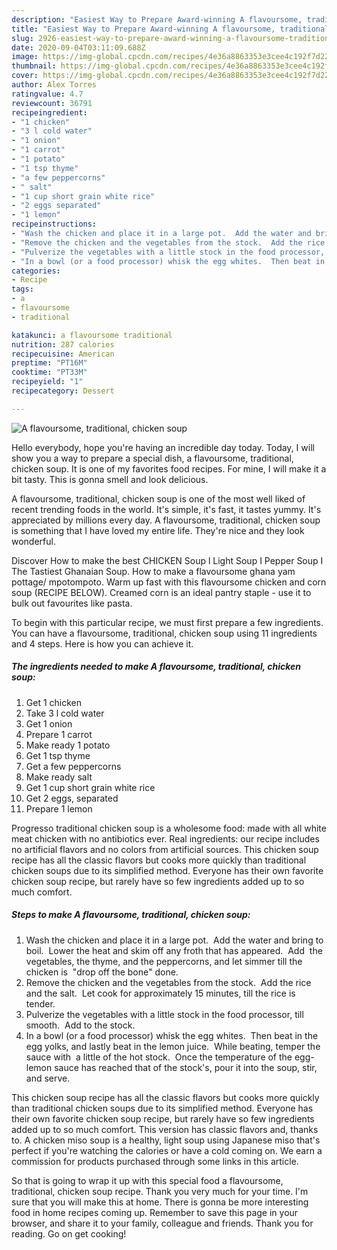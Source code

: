 ```yaml
---
description: "Easiest Way to Prepare Award-winning A flavoursome, traditional, chicken soup"
title: "Easiest Way to Prepare Award-winning A flavoursome, traditional, chicken soup"
slug: 2926-easiest-way-to-prepare-award-winning-a-flavoursome-traditional-chicken-soup
date: 2020-09-04T03:11:09.688Z
image: https://img-global.cpcdn.com/recipes/4e36a8863353e3cee4c192f7d2247588/751x532cq70/a-flavoursome-traditional-chicken-soup-recipe-main-photo.jpg
thumbnail: https://img-global.cpcdn.com/recipes/4e36a8863353e3cee4c192f7d2247588/751x532cq70/a-flavoursome-traditional-chicken-soup-recipe-main-photo.jpg
cover: https://img-global.cpcdn.com/recipes/4e36a8863353e3cee4c192f7d2247588/751x532cq70/a-flavoursome-traditional-chicken-soup-recipe-main-photo.jpg
author: Alex Torres
ratingvalue: 4.7
reviewcount: 36791
recipeingredient:
- "1 chicken"
- "3 l cold water"
- "1 onion"
- "1 carrot"
- "1 potato"
- "1 tsp thyme"
- "a few peppercorns"
- " salt"
- "1 cup short grain white rice"
- "2 eggs separated"
- "1 lemon"
recipeinstructions:
- "Wash the chicken and place it in a large pot.  Add the water and bring to boil.  Lower the heat and skim off any froth that has appeared.  Add  the vegetables, the thyme, and the peppercorns, and let simmer till the chicken is  &#34;drop off the bone&#34; done."
- "Remove the chicken and the vegetables from the stock.  Add the rice and the salt.  Let cook for approximately 15 minutes, till the rice is tender."
- "Pulverize the vegetables with a little stock in the food processor, till smooth.  Add to the stock."
- "In a bowl (or a food processor) whisk the egg whites.  Then beat in the egg yolks, and lastly beat in the lemon juice.  While beating, temper the sauce with  a little of the hot stock.  Once the temperature of the egg-lemon sauce has reached that of the stock&#39;s, pour it into the soup, stir, and serve."
categories:
- Recipe
tags:
- a
- flavoursome
- traditional

katakunci: a flavoursome traditional 
nutrition: 287 calories
recipecuisine: American
preptime: "PT16M"
cooktime: "PT33M"
recipeyield: "1"
recipecategory: Dessert

---
```



![A flavoursome, traditional, chicken soup](https://img-global.cpcdn.com/recipes/4e36a8863353e3cee4c192f7d2247588/751x532cq70/a-flavoursome-traditional-chicken-soup-recipe-main-photo.jpg)

Hello everybody, hope you're having an incredible day today. Today, I will show you a way to prepare a special dish, a flavoursome, traditional, chicken soup. It is one of my favorites food recipes. For mine, I will make it a bit tasty. This is gonna smell and look delicious.

A flavoursome, traditional, chicken soup is one of the most well liked of recent trending foods in the world. It's simple, it's fast, it tastes yummy. It's appreciated by millions every day. A flavoursome, traditional, chicken soup is something that I have loved my entire life. They're nice and they look wonderful.

Discover How to make the best CHICKEN Soup l Light Soup I Pepper Soup I The Tastiest Ghanaian Soup. How to make a flavoursome ghana yam pottage/ mpotompoto. Warm up fast with this flavoursome chicken and corn soup (RECIPE BELOW). Creamed corn is an ideal pantry staple - use it to bulk out favourites like pasta.


To begin with this particular recipe, we must first prepare a few ingredients. You can have a flavoursome, traditional, chicken soup using 11 ingredients and 4 steps. Here is how you can achieve it.

<!--inarticleads1-->

##### The ingredients needed to make A flavoursome, traditional, chicken soup:

1. Get 1 chicken
1. Take 3 l cold water
1. Get 1 onion
1. Prepare 1 carrot
1. Make ready 1 potato
1. Get 1 tsp thyme
1. Get a few peppercorns
1. Make ready  salt
1. Get 1 cup short grain white rice
1. Get 2 eggs, separated
1. Prepare 1 lemon


Progresso traditional chicken soup is a wholesome food: made with all white meat chicken with no antibiotics ever. Real ingredients: our recipe includes no artificial flavors and no colors from artificial sources. This chicken soup recipe has all the classic flavors but cooks more quickly than traditional chicken soups due to its simplified method. Everyone has their own favorite chicken soup recipe, but rarely have so few ingredients added up to so much comfort. 

<!--inarticleads2-->

##### Steps to make A flavoursome, traditional, chicken soup:

1. Wash the chicken and place it in a large pot.  Add the water and bring to boil.  Lower the heat and skim off any froth that has appeared.  Add  the vegetables, the thyme, and the peppercorns, and let simmer till the chicken is  &#34;drop off the bone&#34; done.
1. Remove the chicken and the vegetables from the stock.  Add the rice and the salt.  Let cook for approximately 15 minutes, till the rice is tender.
1. Pulverize the vegetables with a little stock in the food processor, till smooth.  Add to the stock.
1. In a bowl (or a food processor) whisk the egg whites.  Then beat in the egg yolks, and lastly beat in the lemon juice.  While beating, temper the sauce with  a little of the hot stock.  Once the temperature of the egg-lemon sauce has reached that of the stock&#39;s, pour it into the soup, stir, and serve.


This chicken soup recipe has all the classic flavors but cooks more quickly than traditional chicken soups due to its simplified method. Everyone has their own favorite chicken soup recipe, but rarely have so few ingredients added up to so much comfort. This version has classic flavors and, thanks to. A chicken miso soup is a healthy, light soup using Japanese miso that&#39;s perfect if you&#39;re watching the calories or have a cold coming on. We earn a commission for products purchased through some links in this article. 

So that is going to wrap it up with this special food a flavoursome, traditional, chicken soup recipe. Thank you very much for your time. I'm sure that you will make this at home. There is gonna be more interesting food in home recipes coming up. Remember to save this page in your browser, and share it to your family, colleague and friends. Thank you for reading. Go on get cooking!
